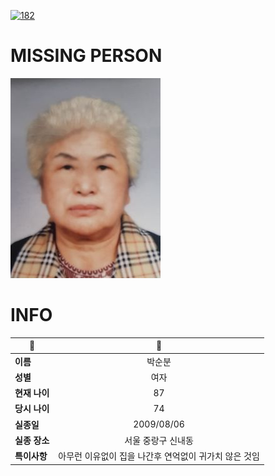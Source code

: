 [![182](https://img.shields.io/badge/%EC%8B%A4%EC%A2%85%EC%8B%A0%EA%B3%A0%EB%8A%94%20%EA%B5%AD%EB%B2%88%EC%97%86%EC%9D%B4-182-blue)](http://safe182.go.kr/index.do)

# MISSING PERSON

<img src="./missing_person.jpg">

# INFO

|🔑|💎|
|--|:--:|
|**이름**|박순분|
|**성별**|여자|
|**현재 나이**|87|
|**당시 나이**|74|
|**실종일**|2009/08/06|
|**실종 장소**|서울 중랑구 신내동 |
|**특이사항**|아무런 이유없이 집을 나간후 연억없이 귀가치 않은 것임|
